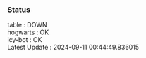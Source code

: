 ### Status


table : DOWN  
hogwarts : OK  
icy-bot : OK  
Latest Update : 2024-09-11 00:44:49.836015
